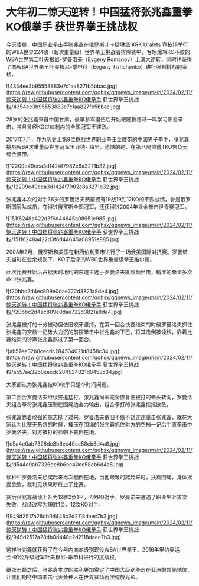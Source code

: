 # 大年初二惊天逆转！中国猛将张兆鑫重拳KO俄拳手 获世界拳王挑战权

​今天凌晨，中国职业拳击手张兆鑫在俄罗斯叶卡捷琳堡 KRK Uralets
竞技场举行的WBA世界224磅（超次重量级）世界拳王挑战者排除赛中，客场爆冷KO不败的WBA世界第二叶夫根尼-罗曼洛夫（Evgeny
Romanov）上演大逆转，同时也获得了向WBA世界拳王叶夫根尼-季申科（Evgeny Tishchenko）进行强制挑战的资格。

![4354ee3b95553883e7c1aa827fb5bbac.jpg](https://raw.githubusercontent.com/qqhsx/qqnews_image/main/2024/02/11/惊天逆转！中国猛将张兆鑫重拳KO俄拳手 获世界拳王挑战权/4354ee3b95553883e7c1aa827fb5bbac.jpg)

28岁的张兆鑫来自中国甘肃，最早参军退伍后开始跟随教练马一鸣学习职业拳击，并且曾经KO过体制内的全国冠军王建政。

2017年7月，作为历史上第9位挑战世界职业拳王金腰带的中国男子拳手，张兆鑫挑战WBA次重量级世界冠军里亚德-
梅里，遗憾的是，在第八局惨遭TKO告负无缘金腰带。

![12209e49eea3d1424f7982c8a3271b32.jpg](https://raw.githubusercontent.com/qqhsx/qqnews_image/main/2024/02/11/惊天逆转！中国猛将张兆鑫重拳KO俄拳手 获世界拳王挑战权/12209e49eea3d1424f7982c8a3271b32.jpg)

张兆鑫本次的对手38岁的罗曼洛夫赛前拥有19战19胜12KO的不败战绩，曾是俄罗斯国家队成员，夺得过俄罗斯全国冠军，还获得过2004年业余拳击世青赛冠军。

![151f6248a422d3f6d44645a08951e985.jpg](https://raw.githubusercontent.com/qqhsx/qqnews_image/main/2024/02/11/惊天逆转！中国猛将张兆鑫重拳KO俄拳手 获世界拳王挑战权/151f6248a422d3f6d44645a08951e985.jpg)

2008年2月，俄罗斯和美国在新西伯利亚市进行了一场俄美国际对抗赛。罗曼诺夫当时在业余规则下，KO了后来的WBC世界重量级拳王维尔德。

此次比赛开始后占据天时地利的东道主选手罗曼洛夫就频频出击，精准的拳法多次命中张兆鑫。

![f20bbc2d4ec809e0dae722d3821a8de4.jpg](https://raw.githubusercontent.com/qqhsx/qqnews_image/main/2024/02/11/惊天逆转！中国猛将张兆鑫重拳KO俄拳手 获世界拳王挑战权/f20bbc2d4ec809e0dae722d3821a8de4.jpg)

张兆鑫被打的十分被动但依旧咬牙坚持，在第一回合快要结束的时候罗曼洛夫抓住张兆鑫的空档一记势大力沉的前摆拳击中张兆鑫的下巴，将其击倒被读秒，靠着比赛结束的铃声张兆鑫熬过了第一回合。

![ab57ee32b8cecdc284534021d8458c34.jpg](https://raw.githubusercontent.com/qqhsx/qqnews_image/main/2024/02/11/惊天逆转！中国猛将张兆鑫重拳KO俄拳手 获世界拳王挑战权/ab57ee32b8cecdc284534021d8458c34.jpg)

大家都认为张兆鑫被KO似乎只是个时间问题。

第二回合罗曼洛夫继续穷追猛打，张兆鑫尚未完全恢复便被打的晕头转向，罗曼洛夫组合拳将张兆鑫压制在围绳边全力输出，组合拳打的张兆鑫摇摇欲坠。

张兆鑫靠着顽强的意志挺了过来，罗曼洛夫依旧不依不饶连连重击张兆鑫，就在大家认为比赛无悬念的时候，被压在围绳的张兆鑫抓住对方的空档一记后手直拳击中罗曼洛夫，对方被打的脸朝下栽倒在地。

![d5a4e0ab7326de8b6ec40cc58cb6d4a8.jpg](https://raw.githubusercontent.com/qqhsx/qqnews_image/main/2024/02/11/惊天逆转！中国猛将张兆鑫重拳KO俄拳手 获世界拳王挑战权/d5a4e0ab7326de8b6ec40cc58cb6d4a8.jpg)

读秒中罗曼洛夫想爬起来再次翻倒在地，当他艰难的爬起来时，扶着围绳，身体摇摇欲坠，裁判见状果断终止了比赛。

赛后张兆鑫战绩上升为12胜2负1平，7次KO对手，罗曼诺夫遭遇了职业生涯首次失败，战绩改写为19胜1负，12次KO对手。

![949d2517a28db0d448c2d2118daec7b3.jpg](https://raw.githubusercontent.com/qqhsx/qqnews_image/main/2024/02/11/惊天逆转！中国猛将张兆鑫重拳KO俄拳手 获世界拳王挑战权/949d2517a28db0d448c2d2118daec7b3.jpg)

这样张兆鑫就获得了在今年内向本级别现役WBA世界拳王、2016年里约奥运会-91公斤级冠军叶夫根尼-季申科进行的挑战权。

继张志磊之后，张兆鑫本次的胜利更加奠定了中国大级别拳击在亚洲的领先地位，让我们期待中国拳击代表黄种人在世界赛场再次绽放光彩。

